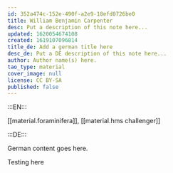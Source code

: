```yaml
---
id: 352a474c-152e-490f-a2e9-18efd0726be0
title: William Benjamin Carpenter
desc: Put a description of this note here...
updated: 1620054674108
created: 1619107096814
title_de: Add a german title here
desc_de: Put a DE description of this note here...
author: Author name(s) here.
tao_type: material
cover_image: null
license: CC BY-SA
published: false
---
```


:::EN:::

[[material.foraminifera]], [[material.hms challenger]]

:::DE:::

German content goes here.

Testing here
